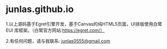 # junlas.github.io

1.以上源码基于Egret引擎开发，基于Canvas的纯HTML5页面，UI排版使用白鹭 EUI 库框架。（白鹭官方网站:https://egret.com/）

2.有任何问题，请与我联系: junlas0555@gmail.com